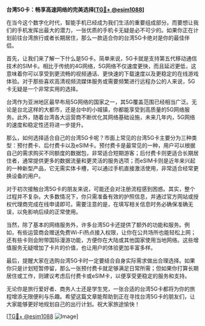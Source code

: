 **台湾5G卡：畅享高速网络的完美选择[[TG💪+ @esim1088](https://t.me/s/esim1088)]**

在当今这个数字化时代，智能手机已经成为我们生活的重要组成部分。而要想让我们的手机发挥出最大的潜力，一张优质的手机卡无疑是必不可少的。如果你正在计划前往台湾旅行或者长期居住，那么一款适合你的台湾5G卡绝对是你的最佳伴侣。

首先，让我们来了解一下什么是5G卡。简单来说，5G卡就是支持第五代移动通信技术的SIM卡。相比于传统的4G网络，5G网络不仅速度更快，而且延迟更低，这意味着你可以享受到更流畅的视频通话、更快速的下载速度以及更稳定的在线游戏体验。对于那些喜欢高清视频流媒体服务或需要频繁进行远程办公的人来说，5G卡无疑是一个非常实用的选择。

台湾作为亚洲地区最早布局5G网络的国家之一，其5G覆盖范围已经相当广泛。无论是台北这样的大都市，还是台中的小城镇，你都能享受到高质量的5G网络服务。此外，随着台湾各大运营商不断优化其网络基础设施，未来几年内，5G网络的速度和稳定性还将进一步提升。

那么，如何选择适合自己的台湾5G卡呢？市面上常见的台湾5G卡主要分为三种类型：预付费卡、后付费卡以及eSIM卡。预付费卡是最常见的一种，用户可以根据自己的需求购买不同额度的数据包，非常适合短期游客；后付费卡则更适合长期居住者，通常提供更多的数据流量和更灵活的服务选项；而eSIM卡则是近年来兴起的一种新型产品，它无需实体卡槽，可以通过手机直接激活使用，非常适合经常更换设备的用户。

对于初次接触台湾5G卡的朋友来说，可能还会对注册流程感到困惑。其实，整个过程并不复杂。大多数情况下，你只需准备有效的护照信息，并通过官方网站或授权代理商完成在线申请即可。需要注意的是，在填写相关信息时务必确保准确无误，以免影响后续的正常使用。

当然，除了基本的网络服务外，许多台湾5G卡还提供了额外的功能和服务。例如，有些运营商会赠送免费Wi-Fi热点接入权限，让你在公共场所也能轻松上网；还有些卡则会附带国际漫游功能，方便你在大陆或其他国家使用当地网络。这些增值服务无疑增加了卡片的价值，也让用户的体验更加丰富多样。

最后，提醒大家在选购台湾5G卡时一定要结合自身实际需求做出合理选择。如果你只是计划短暂停留，那么一张预付费卡就足够满足日常所需；但如果你打算长期居住或工作，则建议考虑后付费卡或eSIM卡，以便享受更稳定的服务和支持。

无论你是旅行爱好者、商务人士还是学生党，一张合适的台湾5G卡都将为你的旅程增添无限便利与乐趣。希望这篇文章能帮助到正在寻找台湾5G卡的朋友们，让大家能够更好地规划自己的出行计划。祝大家旅途愉快！

[[TG💪+ @esim1088](https://t.me/s/esim1088) ![Image](https://i.postimg.cc/4NQfJmqS/Snipaste-2025-05-13-00-14-12.png)]